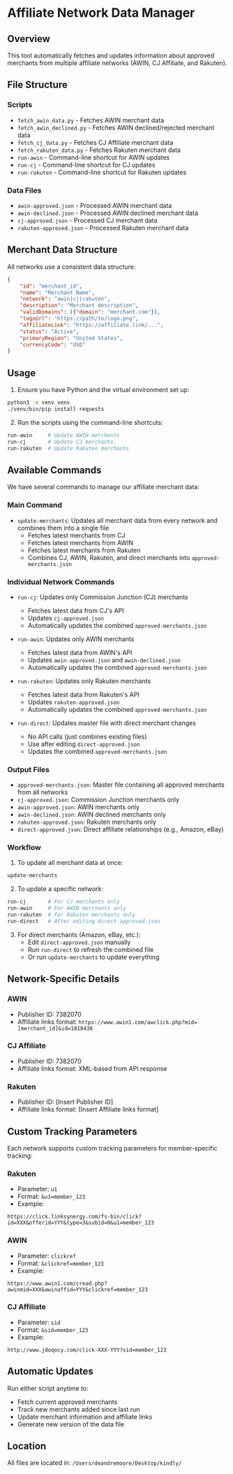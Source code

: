 # Affiliate Network Data Manager

## Overview
This tool automatically fetches and updates information about approved merchants from multiple affiliate networks (AWIN, CJ Affiliate, and Rakuten).

## File Structure
### Scripts
- `fetch_awin_data.py` - Fetches AWIN merchant data
- `fetch_awin_declined.py` - Fetches AWIN declined/rejected merchant data
- `fetch_cj_data.py` - Fetches CJ Affiliate merchant data
- `fetch_rakuten_data.py` - Fetches Rakuten merchant data
- `run-awin` - Command-line shortcut for AWIN updates
- `run-cj` - Command-line shortcut for CJ updates
- `run-rakuten` - Command-line shortcut for Rakuten updates

### Data Files
- `awin-approved.json` - Processed AWIN merchant data
- `awin-declined.json` - Processed AWIN declined merchant data
- `cj-approved.json` - Processed CJ merchant data
- `rakuten-approved.json` - Processed Rakuten merchant data

## Merchant Data Structure
All networks use a consistent data structure:
```json
{
    "id": "merchant_id",
    "name": "Merchant Name",
    "network": "awin|cj|rakuten",
    "description": "Merchant description",
    "validDomains": [{"domain": "merchant.com"}],
    "logoUrl": "https://path/to/logo.png",
    "affiliateLink": "https://affiliate.link/...",
    "status": "Active",
    "primaryRegion": "United States",
    "currencyCode": "USD"
}
```

## Usage
1. Ensure you have Python and the virtual environment set up:
```bash
python3 -m venv venv
./venv/bin/pip install requests
```

2. Run the scripts using the command-line shortcuts:
```bash
run-awin     # Update AWIN merchants
run-cj       # Update CJ merchants
run-rakuten  # Update Rakuten merchants
```

## Available Commands

We have several commands to manage our affiliate merchant data:

### Main Command

- `update-merchants`: Updates all merchant data from every network and combines them into a single file
  - Fetches latest merchants from CJ
  - Fetches latest merchants from AWIN
  - Fetches latest merchants from Rakuten
  - Combines CJ, AWIN, Rakuten, and direct merchants into `approved-merchants.json`

### Individual Network Commands

- `run-cj`: Updates only Commission Junction (CJ) merchants
  - Fetches latest data from CJ's API
  - Updates `cj-approved.json`
  - Automatically updates the combined `approved-merchants.json`

- `run-awin`: Updates only AWIN merchants
  - Fetches latest data from AWIN's API
  - Updates `awin-approved.json` and `awin-declined.json`
  - Automatically updates the combined `approved-merchants.json`

- `run-rakuten`: Updates only Rakuten merchants
  - Fetches latest data from Rakuten's API
  - Updates `rakuten-approved.json`
  - Automatically updates the combined `approved-merchants.json`

- `run-direct`: Updates master file with direct merchant changes
  - No API calls (just combines existing files)
  - Use after editing `direct-approved.json`
  - Updates the combined `approved-merchants.json`

### Output Files

- `approved-merchants.json`: Master file containing all approved merchants from all networks
- `cj-approved.json`: Commission Junction merchants only
- `awin-approved.json`: AWIN merchants only
- `awin-declined.json`: AWIN declined merchants only
- `rakuten-approved.json`: Rakuten merchants only
- `direct-approved.json`: Direct affiliate relationships (e.g., Amazon, eBay)

### Workflow

1. To update all merchant data at once:
```bash
update-merchants
```

2. To update a specific network:
```bash
run-cj       # For CJ merchants only
run-awin     # For AWIN merchants only
run-rakuten  # For Rakuten merchants only
run-direct   # After editing direct-approved.json
```

3. For direct merchants (Amazon, eBay, etc.):
   - Edit `direct-approved.json` manually
   - Run `run-direct` to refresh the combined file
   - Or run `update-merchants` to update everything

## Network-Specific Details

### AWIN
- Publisher ID: 7382070
- Affiliate links format: `https://www.awin1.com/awclick.php?mid=[merchant_id]&id=1818430`

### CJ Affiliate
- Publisher ID: 7382070
- Affiliate links format: XML-based from API response

### Rakuten
- Publisher ID: [Insert Publisher ID]
- Affiliate links format: [Insert Affiliate links format]

## Custom Tracking Parameters
Each network supports custom tracking parameters for member-specific tracking:

### Rakuten
- Parameter: `u1`
- Format: `&u1=member_123`
- Example:
```
https://click.linksynergy.com/fs-bin/click?id=XXX&offerid=YYY&type=3&subid=0&u1=member_123
```

### AWIN
- Parameter: `clickref`
- Format: `&clickref=member_123`
- Example:
```
https://www.awin1.com/cread.php?awinmid=XXX&awinaffid=YYY&clickref=member_123
```

### CJ Affiliate
- Parameter: `sid`
- Format: `&sid=member_123`
- Example:
```
http://www.jdoqocy.com/click-XXX-YYY?sid=member_123
```

## Automatic Updates
Run either script anytime to:
- Fetch current approved merchants
- Track new merchants added since last run
- Update merchant information and affiliate links
- Generate new version of the data file

## Location
All files are located in: `/Users/deandremoore/Desktop/kindly/`
